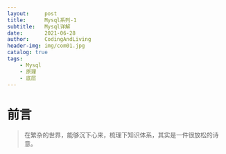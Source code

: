 ```yaml
---
layout:     post
title:      Mysql系列-1
subtitle:   Mysql详解
date:       2021-06-28
author:     CodingAndLiving
header-img: img/com01.jpg
catalog: true
tags:
    - Mysql
    - 原理
    - 底层
---
```

# 前言

> 在繁杂的世界，能够沉下心来，梳理下知识体系，其实是一件很放松的诗意。

